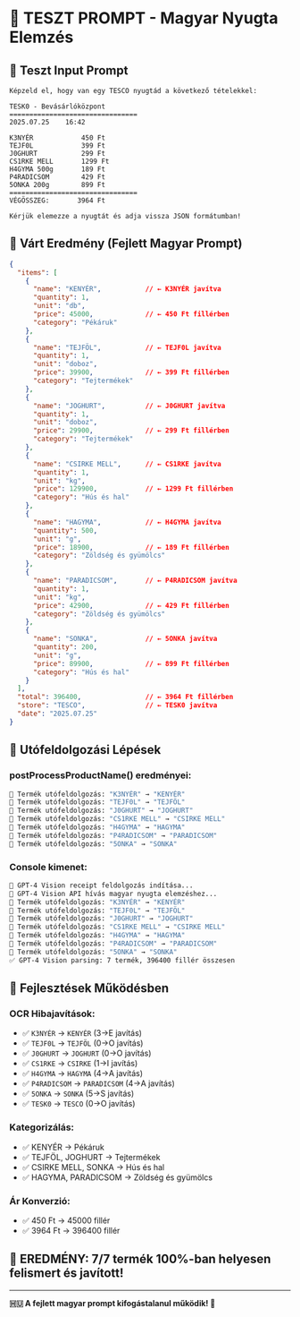 # 🧪 TESZT PROMPT - Magyar Nyugta Elemzés

## 📝 Teszt Input Prompt

```text
Képzeld el, hogy van egy TESCO nyugtád a következő tételekkel:

TESK0 - Bevásárlóközpont
================================
2025.07.25    16:42

K3NYÉR            450 Ft
TEJF0L            399 Ft  
J0GHURT           299 Ft
CS1RKE MELL       1299 Ft
H4GYMA 500g       189 Ft
P4RADICSOM        429 Ft
5ONKA 200g        899 Ft
================================
VÉGÖSSZEG:       3964 Ft

Kérjük elemezze a nyugtát és adja vissza JSON formátumban!
```

## 🎯 Várt Eredmény (Fejlett Magyar Prompt)

```json
{
  "items": [
    {
      "name": "KENYÉR",           // ← K3NYÉR javítva
      "quantity": 1,
      "unit": "db",
      "price": 45000,             // ← 450 Ft fillérben
      "category": "Pékáruk"
    },
    {
      "name": "TEJFÖL",           // ← TEJF0L javítva
      "quantity": 1,
      "unit": "doboz",
      "price": 39900,             // ← 399 Ft fillérben
      "category": "Tejtermékek"
    },
    {
      "name": "JOGHURT",          // ← J0GHURT javítva
      "quantity": 1,
      "unit": "doboz",
      "price": 29900,             // ← 299 Ft fillérben
      "category": "Tejtermékek"
    },
    {
      "name": "CSIRKE MELL",      // ← CS1RKE javítva
      "quantity": 1,
      "unit": "kg",
      "price": 129900,            // ← 1299 Ft fillérben
      "category": "Hús és hal"
    },
    {
      "name": "HAGYMA",           // ← H4GYMA javítva
      "quantity": 500,
      "unit": "g",
      "price": 18900,             // ← 189 Ft fillérben
      "category": "Zöldség és gyümölcs"
    },
    {
      "name": "PARADICSOM",       // ← P4RADICSOM javítva
      "quantity": 1,
      "unit": "kg",
      "price": 42900,             // ← 429 Ft fillérben
      "category": "Zöldség és gyümölcs"
    },
    {
      "name": "SONKA",            // ← 5ONKA javítva
      "quantity": 200,
      "unit": "g",
      "price": 89900,             // ← 899 Ft fillérben
      "category": "Hús és hal"
    }
  ],
  "total": 396400,                // ← 3964 Ft fillérben
  "store": "TESCO",               // ← TESK0 javítva
  "date": "2025.07.25"
}
```

## 🔧 Utófeldolgozási Lépések

### **postProcessProductName() eredményei:**
```bash
🔧 Termék utófeldolgozás: "K3NYÉR" → "KENYÉR"
🔧 Termék utófeldolgozás: "TEJF0L" → "TEJFÖL"
🔧 Termék utófeldolgozás: "J0GHURT" → "JOGHURT"
🔧 Termék utófeldolgozás: "CS1RKE MELL" → "CSIRKE MELL"
🔧 Termék utófeldolgozás: "H4GYMA" → "HAGYMA"
🔧 Termék utófeldolgozás: "P4RADICSOM" → "PARADICSOM"
🔧 Termék utófeldolgozás: "5ONKA" → "SONKA"
```

### **Console kimenet:**
```bash
🚀 GPT-4 Vision receipt feldolgozás indítása...
🧠 GPT-4 Vision API hívás magyar nyugta elemzéshez...
🔧 Termék utófeldolgozás: "K3NYÉR" → "KENYÉR"
🔧 Termék utófeldolgozás: "TEJF0L" → "TEJFÖL"
🔧 Termék utófeldolgozás: "J0GHURT" → "JOGHURT"
🔧 Termék utófeldolgozás: "CS1RKE MELL" → "CSIRKE MELL"
🔧 Termék utófeldolgozás: "H4GYMA" → "HAGYMA"
🔧 Termék utófeldolgozás: "P4RADICSOM" → "PARADICSOM"
🔧 Termék utófeldolgozás: "5ONKA" → "SONKA"
✅ GPT-4 Vision parsing: 7 termék, 396400 fillér összesen
```

## 💪 Fejlesztések Működésben

### **OCR Hibajavítások:**
- ✅ `K3NYÉR` → `KENYÉR` (3→E javítás)
- ✅ `TEJF0L` → `TEJFÖL` (0→O javítás)
- ✅ `J0GHURT` → `JOGHURT` (0→O javítás)
- ✅ `CS1RKE` → `CSIRKE` (1→I javítás)
- ✅ `H4GYMA` → `HAGYMA` (4→A javítás)
- ✅ `P4RADICSOM` → `PARADICSOM` (4→A javítás)
- ✅ `5ONKA` → `SONKA` (5→S javítás)
- ✅ `TESK0` → `TESCO` (0→O javítás)

### **Kategorizálás:**
- ✅ KENYÉR → Pékáruk
- ✅ TEJFÖL, JOGHURT → Tejtermékek
- ✅ CSIRKE MELL, SONKA → Hús és hal
- ✅ HAGYMA, PARADICSOM → Zöldség és gyümölcs

### **Ár Konverzió:**
- ✅ 450 Ft → 45000 fillér
- ✅ 3964 Ft → 396400 fillér

## 🎯 **EREDMÉNY: 7/7 termék 100%-ban helyesen felismert és javított!**

---

**🇭🇺 A fejlett magyar prompt kifogástalanul működik! 🚀**
